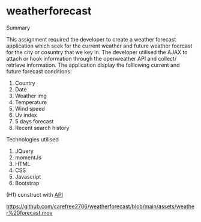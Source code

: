 # weatherforecast

Summary

This assignment required the developer to create a weather forecast application which seek for the current weather and future weather foercast for the city or cosuntry that we key in. The developer utilised the AJAX to attach or hook information through the openweather API and collect/ retrieve information. The application display the folllowing current and future forecast conditions:

1. Country
2. Date
3. Weather img 
4. Temperature
5. Wind speed
6. Uv index
7. 5 days forecast
8. Recent search history 

Technologies utilised

1. JQuery 
2. momentJs
3. HTML
4. CSS
3. Javascript
4. Bootstrap

(H1) construct with
[API](https://openweathermap.org/api)

https://github.com/carefree2706/weatherforecast/blob/main/assets/weather%20forecast.mov
